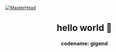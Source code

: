 [![MasterHead](https://i.ibb.co/6nJ38ry/banner-1.png)](https://beacons.ai/gigend)

<h1 align="center">hello world 👋</h1>
<h3 align="center">codename: gigend</h3>
